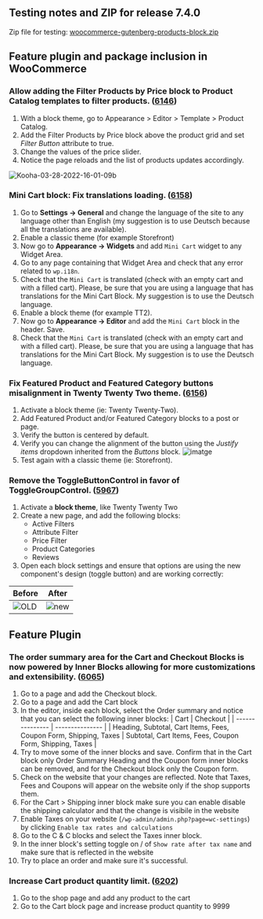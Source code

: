 ## Testing notes and ZIP for release 7.4.0

Zip file for testing: [woocommerce-gutenberg-products-block.zip](https://github.com/woocommerce/woocommerce-gutenberg-products-block/files/8482828/woocommerce-gutenberg-products-block.zip)

## Feature plugin and package inclusion in WooCommerce

### Allow adding the Filter Products by Price block to Product Catalog templates to filter products. ([6146](https://github.com/woocommerce/woocommerce-gutenberg-products-block/pull/6146))

1. With a block theme, go to Appearance > Editor > Template > Product Catalog.
2. Add the Filter Products by Price block above the product grid and set _Filter Button_ attribute to true.
3. Change the values of the price slider.
4. Notice the page reloads and the list of products updates accordingly.

![Kooha-03-28-2022-16-01-09b](https://user-images.githubusercontent.com/3616980/160415342-25b2e1a1-4c48-4837-9dcc-b4d7a71b2886.gif)

### Mini Cart block: Fix translations loading. ([6158](https://github.com/woocommerce/woocommerce-gutenberg-products-block/pull/6158))

1. Go to **Settings -> General** and change the language of the site to any language other than English (my suggestion is to use Deutsch because all the translations are available).
2. Enable a classic theme (for example Storefront)
3. Now go to **Appearance -> Widgets** and add `Mini Cart` widget to any Widget Area.
4. Go to any page containing that Widget Area and check that any error related to `wp.i18n`.
5. Check that the `Mini Cart` is translated (check with an empty cart and with a filled cart). Please, be sure that you are using a language that has translations for the Mini Cart Block. My suggestion is to use the Deutsch language.
6. Enable a block theme (for example TT2).
7. Now go to **Appearance -> Editor** and add the `Mini Cart` block in the header. Save.
8. Check that the `Mini Cart` is translated (check with an empty cart and with a filled cart). Please, be sure that you are using a language that has translations for the Mini Cart Block. My suggestion is to use the Deutsch language.

### Fix Featured Product and Featured Category buttons misalignment in Twenty Twenty Two theme. ([6156](https://github.com/woocommerce/woocommerce-gutenberg-products-block/pull/6156))

1. Activate a block theme (ie: Twenty Twenty-Two).
2. Add Featured Product and/or Featured Category blocks to a post or page.
3. Verify the button is centered by default.
4. Verify you can change the alignment of the button using the _Justify items_ dropdown inherited from the _Buttons_ block.
![imatge](https://user-images.githubusercontent.com/3616980/160625173-f9ad42ed-b769-42e3-9ad8-3f3abe60b61c.png)
5. Test again with a classic theme (ie: Storefront).

### Remove the ToggleButtonControl in favor of ToggleGroupControl. ([5967](https://github.com/woocommerce/woocommerce-gutenberg-products-block/pull/5967))

1. Activate a **block theme**, like Twenty Twenty Two
2. Create a new page, and add the following blocks:
   - Active Filters
   - Attribute Filter
   - Price Filter
   - Product Categories
   - Reviews
3. Open each block settings and ensure that options are using the new component's design (toggle button) and are working correctly:

|Before|After|
|-|-|
|![OLD](https://user-images.githubusercontent.com/905781/156161666-57c4baed-9d17-4c65-8fc8-4a8d2316dfde.jpg)|![new](https://user-images.githubusercontent.com/905781/156161720-b962056e-be7f-40ca-9173-52a72443b01a.jpg)|

## Feature Plugin

### The order summary area for the Cart and Checkout Blocks is now powered by Inner Blocks allowing for more customizations and extensibility. ([6065](https://github.com/woocommerce/woocommerce-gutenberg-products-block/pull/6065))

1. Go to a page and add the Checkout block.
2. Go to a page and add the Cart block
3. In the editor, inside each block, select the Order summary and notice that you can select the following inner blocks:
    | Cart | Checkout |
    | --------------- | --------------- |
    |  Heading, Subtotal, Cart Items, Fees, Coupon Form, Shipping, Taxes | Subtotal, Cart Items, Fees, Coupon Form, Shipping, Taxes |
4. Try to move some of the inner blocks and save. Confirm that in the Cart block only Order Summary Heading and the Coupon form inner blocks can be removed, and for the Checkout block only the Coupon form.
5. Check on the website that your changes are reflected. Note that Taxes, Fees and Coupons will appear on the website only if the shop supports them.
6. For the Cart > Shipping inner block make sure you can enable disable the shipping calculator and that the change is visibile in the website
7. Enable Taxes on your website (`/wp-admin/admin.php?page=wc-settings`) by clicking  `Enable tax rates and calculations`
8. Go to the C & C blocks and select the Taxes inner block. 
9. In the inner block's setting toggle on / of `Show rate after tax name` and make sure that is reflected in the website
10. Try to place an order and make sure it's successful.

### Increase Cart product quantity limit. ([6202](https://github.com/woocommerce/woocommerce-gutenberg-products-block/pull/6202))

1. Go to the shop page and add any product to the cart
2. Go to the Cart block page and increase product quantity to 9999
